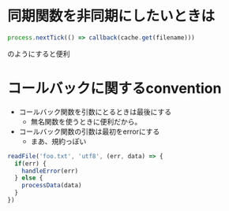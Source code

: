 # 同期関数を非同期にしたいときは

```javascript
process.nextTick(() => callback(cache.get(filename)))
```

のようにすると便利

# コールバックに関するconvention

- コールバック関数を引数にとるときは最後にする
  - 無名関数を使うときに便利だから。
- コールバック関数の引数は最初をerrorにする
  - まあ、規約っぽい

```javascript
readFile('foo.txt', 'utf8', (err, data) => {
  if(err) {
    handleError(err)
  } else {
    processData(data)
  }
})
```

